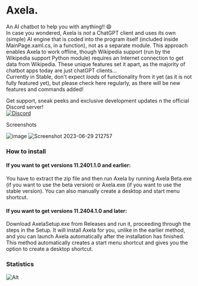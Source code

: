 # Axela.
An AI chatbot to help you with anything!! 😄
<br>In case you wondered, Axela is *not* a ChatGPT client and uses its own (simple) AI engine that is coded into the program itself (included inside MainPage.xaml.cs, in a function), not as a separate module. This approach enables Axela to work offline, though Wikipedia support (run by the Wikipedia support Python module) requires an Internet connection to get data from Wikipedia. These unique features set it apart, as the majority of chatbot apps today are just chatGPT clients... 
<br>Currently in Stable, don't expect *loads* of functionality from it yet (as it is not fully featured yet), but please check here regularly, as there will be new features and commands added!

<p>Get support, sneak peeks and exclusive development updates n the official Discord server!<br><a href="https://discord.gg/cjxyyr6r2G"><img src="https://img.shields.io/discord/1192388005206433892?logo=discord" alt="Discord"></a></p


### Screenshots
![image](https://github.com/jpbandroid/Axela/assets/100033309/9512e567-6912-4bb1-b974-63e4fa88df55)
![Screenshot 2023-06-29 212757](https://github.com/jpbandroid/Axela/assets/100033309/a1c43b5f-abc4-4bcc-a5a9-bd5a879325e1)


### How to install
#### If you want to get versions 11.2401.1.0 and earlier:
You have to extract the zip file and then run Axela by running Axela Beta.exe (if you want to use the beta version) or Axela.exe (if you want to use the stable version).
You can also manually create a desktop and start menu shortcut.
#### If you want to get versions 11.2404.1.0 and later:
Download AxelaSetup.exe from Releases and run it, proceeding through the steps in the Setup. It will install Axela for you, unlike in the earlier method, and you can launch Axela automatically after the installation has finished. This method automatically creates a start menu shortcut and gives you the option to create a desktop shortcut.

### Statistics
![Alt](https://repobeats.axiom.co/api/embed/9e04a3a7c98aa420b00d5c635bc1e6180a259426.svg "Repobeats analytics image")
